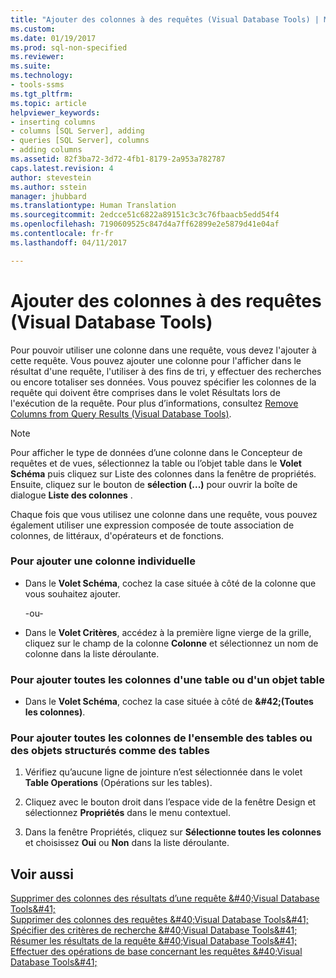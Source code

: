 ```yaml
---
title: "Ajouter des colonnes à des requêtes (Visual Database Tools) | Microsoft Docs"
ms.custom: 
ms.date: 01/19/2017
ms.prod: sql-non-specified
ms.reviewer: 
ms.suite: 
ms.technology:
- tools-ssms
ms.tgt_pltfrm: 
ms.topic: article
helpviewer_keywords:
- inserting columns
- columns [SQL Server], adding
- queries [SQL Server], columns
- adding columns
ms.assetid: 82f3ba72-3d72-4fb1-8179-2a953a782787
caps.latest.revision: 4
author: stevestein
ms.author: sstein
manager: jhubbard
ms.translationtype: Human Translation
ms.sourcegitcommit: 2edcce51c6822a89151c3c3c76fbaacb5edd54f4
ms.openlocfilehash: 7190609525c847d4a7ff62899e2e5879d41e04af
ms.contentlocale: fr-fr
ms.lasthandoff: 04/11/2017

---
```

# <a name="add-columns-to-queries-visual-database-tools"></a>Ajouter des colonnes à des requêtes (Visual Database Tools)
Pour pouvoir utiliser une colonne dans une requête, vous devez l'ajouter à cette requête. Vous pouvez ajouter une colonne pour l'afficher dans le résultat d'une requête, l'utiliser à des fins de tri, y effectuer des recherches ou encore totaliser ses données. Vous pouvez spécifier les colonnes de la requête qui doivent être comprises dans le volet Résultats lors de l'exécution de la requête. Pour plus d’informations, consultez [Remove Columns from Query Results &#40;Visual Database Tools&#41;](../../ssms/visual-db-tools/remove-columns-from-query-results-visual-database-tools.md).  
  
> [!NOTE]  
> Pour afficher le type de données d’une colonne dans le Concepteur de requêtes et de vues, sélectionnez la table ou l’objet table dans le **Volet Schéma** puis cliquez sur Liste des colonnes dans la fenêtre de propriétés. Ensuite, cliquez sur le bouton de **sélection (...)** pour ouvrir la boîte de dialogue **Liste des colonnes** .  
  
Chaque fois que vous utilisez une colonne dans une requête, vous pouvez également utiliser une expression composée de toute association de colonnes, de littéraux, d'opérateurs et de fonctions.  
  
### <a name="to-add-an-individual-column"></a>Pour ajouter une colonne individuelle  
  
-   Dans le **Volet Schéma**, cochez la case située à côté de la colonne que vous souhaitez ajouter.  
  
    -ou-  
  
-   Dans le **Volet Critères**, accédez à la première ligne vierge de la grille, cliquez sur le champ de la colonne **Colonne** et sélectionnez un nom de colonne dans la liste déroulante.  
  
### <a name="to-add-all-columns-for-one-table-or-table-valued-object"></a>Pour ajouter toutes les colonnes d'une table ou d'un objet table  
  
-   Dans le **Volet Schéma**, cochez la case située à côté de **\&#42;(Toutes les colonnes)**.  
  
### <a name="to-add-all-columns-for-all-tables-and-table-structured-objects"></a>Pour ajouter toutes les colonnes de l'ensemble des tables ou des objets structurés comme des tables  
  
1.  Vérifiez qu’aucune ligne de jointure n’est sélectionnée dans le volet **Table Operations** (Opérations sur les tables).  
  
2.  Cliquez avec le bouton droit dans l’espace vide de la fenêtre Design et sélectionnez **Propriétés** dans le menu contextuel.  
  
3.  Dans la fenêtre Propriétés, cliquez sur **Sélectionne toutes les colonnes** et choisissez **Oui** ou **Non** dans la liste déroulante.  
  
## <a name="see-also"></a>Voir aussi  
[Supprimer des colonnes des résultats d’une requête &amp;#40;Visual Database Tools&amp;#41;](../../ssms/visual-db-tools/remove-columns-from-query-results-visual-database-tools.md)  
[Supprimer des colonnes des requêtes &amp;#40;Visual Database Tools&amp;#41;](../../ssms/visual-db-tools/remove-columns-from-queries-visual-database-tools.md)  
[Spécifier des critères de recherche &amp;#40;Visual Database Tools&amp;#41;](../../ssms/visual-db-tools/specify-search-criteria-visual-database-tools.md)  
[Résumer les résultats de la requête &amp;#40;Visual Database Tools&amp;#41;](../../ssms/visual-db-tools/summarize-query-results-visual-database-tools.md)  
[Effectuer des opérations de base concernant les requêtes &amp;#40;Visual Database Tools&amp;#41;](../../ssms/visual-db-tools/perform-basic-operations-with-queries-visual-database-tools.md)  
  

